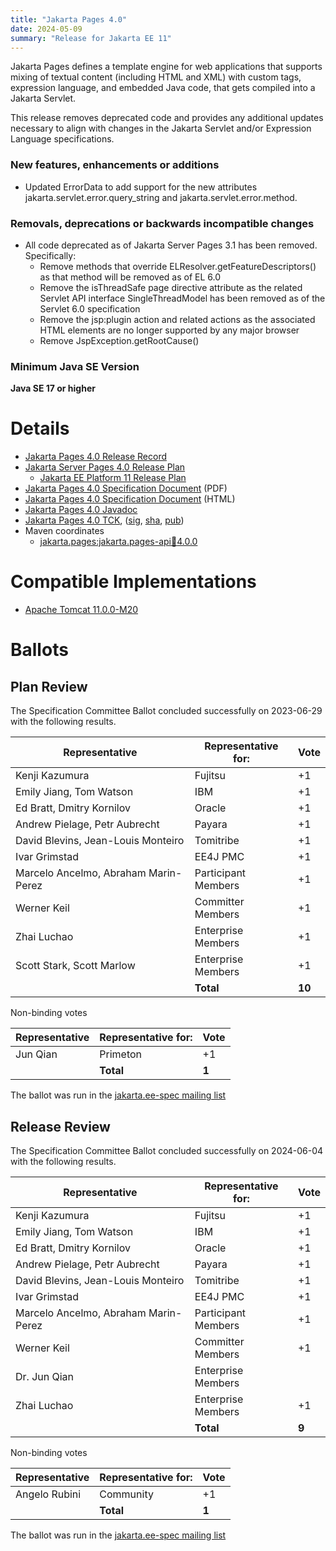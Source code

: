 ```yaml
---
title: "Jakarta Pages 4.0"
date: 2024-05-09
summary: "Release for Jakarta EE 11"
---
```

Jakarta Pages defines a template engine for web applications that supports mixing of textual content
(including HTML and XML) with custom tags, expression language, and embedded Java code, that gets compiled
into a Jakarta Servlet.

This release removes deprecated code and provides any additional updates necessary to align with changes in the Jakarta Servlet and/or Expression Language specifications.

### New features, enhancements or additions
* Updated ErrorData to add support for the new attributes jakarta.servlet.error.query_string and jakarta.servlet.error.method.

### Removals, deprecations or backwards incompatible changes
* All code deprecated as of Jakarta Server Pages 3.1 has been removed. Specifically:
  * Remove methods that override ELResolver.getFeatureDescriptors() as that method will be removed as of EL 6.0
  * Remove the isThreadSafe page directive attribute as the related Servlet API interface SingleThreadModel has been removed as of the Servlet 6.0 specification
  * Remove the jsp:plugin action and related actions as the associated HTML elements are no longer supported by any major browser
  * Remove JspException.getRootCause()

### Minimum Java SE Version
**Java SE 17 or higher**

# Details
* [Jakarta Pages 4.0 Release Record](https://projects.eclipse.org/projects/ee4j.jsp/releases/4.0.0)
* [Jakarta Server Pages 4.0 Release Plan](https://projects.eclipse.org/projects/ee4j.jsp/releases/4.0.0/plan)
  * [Jakarta EE Platform 11 Release Plan](https://jakartaee.github.io/platform/jakartaee11/JakartaEE11ReleasePlan)
* [Jakarta Pages 4.0 Specification Document](./jakarta-server-pages-spec-4.0.pdf) (PDF)
* [Jakarta Pages 4.0 Specification Document](./jakarta-server-pages-spec-4.0.html) (HTML)
* [Jakarta Pages 4.0 Javadoc](./apidocs)
* [Jakarta Pages 4.0 TCK](https://download.eclipse.org/jakartaee/pages/4.0/jakarta-pages-tck-4.0.0.zip), ([sig](https://download.eclipse.org/jakartaee/pages/4.0/jakarta-pages-tck-4.0.0.zip.sig), [sha](https://download.eclipse.org/jakartaee/pages/4.0/jakarta-pages-tck-4.0.0.zip.sha256), [pub](https://jakarta.ee/specifications/jakartaee-spec-committee.pub))
* Maven coordinates
  * [jakarta.pages:jakarta.pages-api:jar:4.0.0](https://search.maven.org/artifact/jakarta.servlet.jsp/jakarta.servlet.jsp-api/4.0.0/jar)

# Compatible Implementations

* [Apache Tomcat 11.0.0-M20](https://archive.apache.org/dist/tomcat/tomcat-11/v11.0.0-M20/)


# Ballots

## Plan Review

The Specification Committee Ballot concluded successfully on 2023-06-29 with the following results.

| Representative                                 | Representative for: |  Vote   |
|------------------------------------------------|---------------------|---------|
| Kenji Kazumura                                 | Fujitsu             |   +1    |
| Emily Jiang, Tom Watson                        | IBM                 |   +1    |
| Ed Bratt, Dmitry Kornilov                      | Oracle              |   +1    |
| Andrew Pielage, Petr Aubrecht                  | Payara              |   +1    |
| David Blevins, Jean-Louis Monteiro             | Tomitribe           |   +1    |
| Ivar Grimstad                                  | EE4J PMC            |   +1    |
| Marcelo Ancelmo, Abraham Marin-Perez           | Participant Members |   +1    |
| Werner Keil                                    | Committer Members   |   +1    |
| Zhai Luchao                                    | Enterprise Members  |   +1    |
| Scott Stark, Scott Marlow                      | Enterprise Members  |   +1    |
|                                                | **Total**           | **10**  |

Non-binding votes

| Representative                                 | Representative for: |  Vote   |
|------------------------------------------------|---------------------|---------|
| Jun Qian                                       | Primeton            |   +1    |
|                                                | **Total**           |  **1**  |

The ballot was run in the [jakarta.ee-spec mailing list](https://www.eclipse.org/lists/jakarta.ee-spec/msg02869.html)

## Release Review

The Specification Committee Ballot concluded successfully on 2024-06-04 with the following results.

| Representative                                 | Representative for: |  Vote   |
|------------------------------------------------|---------------------|---------|
| Kenji Kazumura                                 | Fujitsu             |   +1    |
| Emily Jiang, Tom Watson                        | IBM                 |   +1    |
| Ed Bratt, Dmitry Kornilov                      | Oracle              |   +1    |
| Andrew Pielage, Petr Aubrecht                  | Payara              |   +1    |
| David Blevins, Jean-Louis Monteiro             | Tomitribe           |   +1    |
| Ivar Grimstad                                  | EE4J PMC            |   +1    |
| Marcelo Ancelmo, Abraham Marin-Perez           | Participant Members |   +1    |
| Werner Keil                                    | Committer Members   |   +1    |
| Dr. Jun Qian                                   | Enterprise Members  |         |
| Zhai Luchao                                    | Enterprise Members  |   +1    |
|                                                | **Total**           |  **9**  |

Non-binding votes

| Representative                                 | Representative for: |  Vote   |
|------------------------------------------------|---------------------|---------|
| Angelo Rubini                                  | Community           |   +1    |
|                                                | **Total**           |  **1**  |

The ballot was run in the [jakarta.ee-spec mailing list](https://www.eclipse.org/lists/jakarta.ee-spec/msg03385.html)

